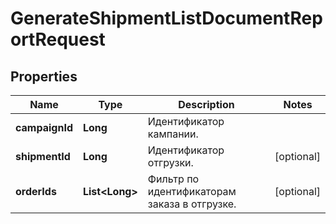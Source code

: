 

# GenerateShipmentListDocumentReportRequest

## Properties

Name | Type | Description | Notes
------------ | ------------- | ------------- | -------------
**campaignId** | **Long** | Идентификатор кампании. | 
**shipmentId** | **Long** | Идентификатор отгрузки. |  [optional]
**orderIds** | **List&lt;Long&gt;** | Фильтр по идентификаторам заказа в отгрузке. |  [optional]




